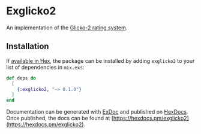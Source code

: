 # Exglicko2

An implementation of the [Glicko-2 rating system](http://www.glicko.net/glicko/glicko2.pdf).

## Installation

If [available in Hex](https://hex.pm/docs/publish), the package can be installed
by adding `exglicko2` to your list of dependencies in `mix.exs`:

```elixir
def deps do
  [
    {:exglicko2, "~> 0.1.0"}
  ]
end
```

Documentation can be generated with [ExDoc](https://github.com/elixir-lang/ex_doc)
and published on [HexDocs](https://hexdocs.pm). Once published, the docs can
be found at [https://hexdocs.pm/exglicko2](https://hexdocs.pm/exglicko2).
